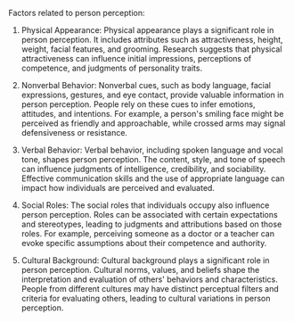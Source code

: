 Factors related to person perception:

1. Physical Appearance: Physical appearance plays a significant role in
person perception. It includes attributes such as attractiveness, height,
weight, facial features, and grooming. Research suggests that physical
attractiveness can influence initial impressions, perceptions of competence,
and judgments of personality traits.

2. Nonverbal Behavior: Nonverbal cues, such as body language, facial
expressions, gestures, and eye contact, provide valuable information in
person perception. People rely on these cues to infer emotions, attitudes, and
intentions. For example, a person's smiling face might be perceived as friendly
and approachable, while crossed arms may signal defensiveness or resistance.

3. Verbal Behavior: Verbal behavior, including spoken language and vocal
tone, shapes person perception. The content, style, and tone of speech can
influence judgments of intelligence, credibility, and sociability. Effective
communication skills and the use of appropriate language can impact how
individuals are perceived and evaluated.

4. Social Roles: The social roles that individuals occupy also influence person
perception. Roles can be associated with certain expectations and stereotypes,
leading to judgments and attributions based on those roles. For example,
perceiving someone as a doctor or a teacher can evoke specific assumptions
about their competence and authority.

5. Cultural Background: Cultural background plays a significant role in person
perception. Cultural norms, values, and beliefs shape the interpretation and
evaluation of others' behaviors and characteristics. People from different
cultures may have distinct perceptual filters and criteria for evaluating
others, leading to cultural variations in person perception.

